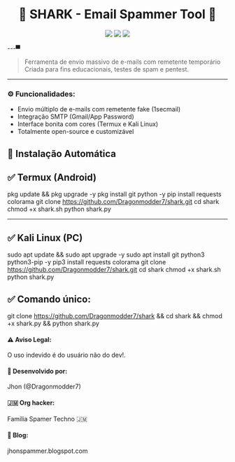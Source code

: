 <h1 align="center">
  🦈 SHARK - Email Spammer Tool 🦈  
</h1>

<p align="center">
  <img src="https://img.shields.io/badge/Dragonmodder7-Família%20Spamer-red?style=flat-square" />
  <img src="https://img.shields.io/badge/Status-Ativo-brightgreen?style=flat-square" />
  <img src="https://img.shields.io/badge/Licença-MIT-blue?style=flat-square" />
</p>

---▀

> Ferramenta de envio massivo de e-mails com remetente temporário  
> Criada para fins educacionais, testes de spam e pentest.

---

### ⚙️ Funcionalidades:
- Envio múltiplo de e-mails com remetente fake (1secmail)
- Integração SMTP (Gmail/App Password)
- Interface bonita com cores (Termux e Kali Linux)
- Totalmente open-source e customizável

## 🚀 Instalação Automática

## ✅ Termux (Android)

pkg update && pkg upgrade -y
pkg install git python -y
pip install requests colorama
git clone https://github.com/Dragonmodder7/shark.git
cd shark
chmod +x shark.sh
python shark.py


---

## ✅ Kali Linux (PC)

sudo apt update && sudo apt upgrade -y
sudo apt install git python3 python3-pip -y
pip3 install requests colorama
git clone https://github.com/Dragonmodder7/shark.git
cd shark
chmod +x shark.sh
python shark.py


## ✅ Comando único:

git clone https://github.com/Dragonmodder7/shark && cd shark && chmod +x shark.py && python shark.py

#### ⚠️ Aviso Legal:

O uso indevido é do usuário não do dev!.

#### 👑 Desenvolvido por:

Jhon (@Dragonmodder7)

#### 🇯🇲 Org hacker:
Família Spamer Techno 🇯🇲

#### 🦅 Blog:
jhonspammer.blogspot.com


